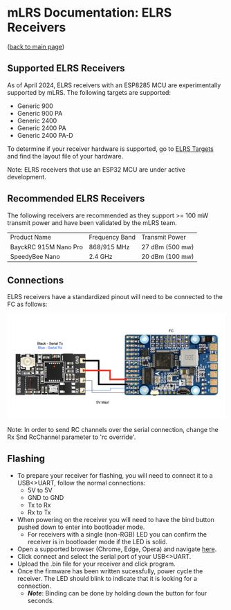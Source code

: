 # mLRS Documentation: ELRS Receivers #

([back to main page](../README.md))

## Supported ELRS Receivers ##

As of April 2024, ELRS receivers with an ESP8285 MCU are experimentally supported by mLRS. The following targets are supported:

- Generic 900
- Generic 900 PA
- Generic 2400
- Generic 2400 PA
- Generic 2400 PA-D

To determine if your receiver hardware is supported, go to [ELRS Targets](https://github.com/ExpressLRS/targets/blob/master/targets.json) and find the layout file of your hardware.

Note: ELRS receivers that use an ESP32 MCU are under active development.

## Recommended ELRS Receivers ##

The following receivers are recommended as they support >= 100 mW transmit power and have been validated by the mLRS team.

<table>
  <tbody>
    <tr>
      <td>Product Name</td>
      <td>Frequency Band</td>
      <td>Transmit Power</td>
    </tr>
    <tr>
      <td>BayckRC 915M Nano Pro</td>
      <td>868/915 MHz</td>
      <td>27 dBm (500 mw)</td>
    </tr>
    <tr>
      <td>SpeedyBee Nano</td>
      <td>2.4 GHz</td>
      <td>20 dBm (100 mw)</td>
    </tr>
  </tbody>
</table>

## Connections ##

ELRS receivers have a standardized pinout will need to be connected to the FC as follows:

<img src="images/ELRS_fc_wiring.png" width="600px">

Note: In order to send RC channels over the serial connection, change the Rx Snd RcChannel parameter to 'rc override'.

## Flashing ##

- To prepare your receiver for flashing, you will need to connect it to a USB<>UART, follow the normal connections:
    - 5V to 5V
    - GND to GND
    - Tx to Rx
    - Rx to Tx
- When powering on the receiver you will need to have the bind button pushed down to enter into bootloader mode.
    - For receivers with a single (non-RGB) LED you can confirm the receiver is in bootloader mode if the LED is solid.
- Open a supported browser (Chrome, Edge, Opera) and navigate [here](https://esp.huhn.me/).
- Click connect and select the serial port of your USB<>UART.
- Upload the .bin file for your receiver and click program.
- Once the firmware has been written sucessfully, power cycle the receiver. The LED should blink to indicate that it is looking for a connection.
    - ***Note***: Binding can be done by holding down the button for four seconds.